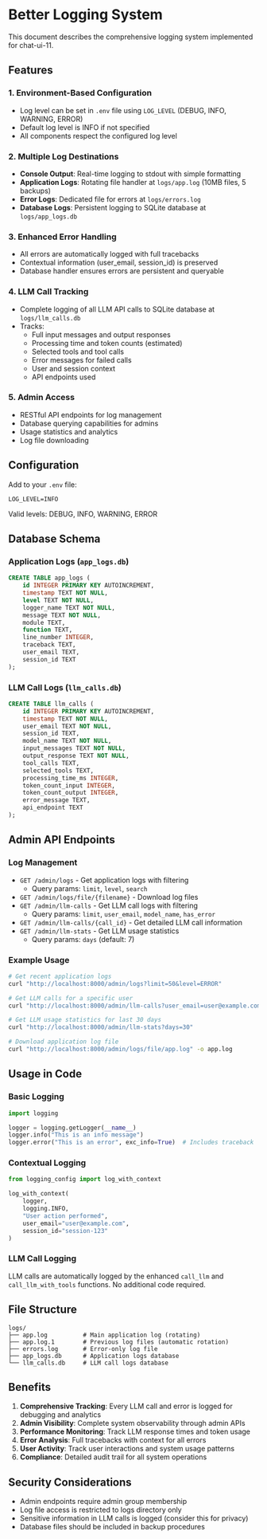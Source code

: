 # Better Logging System

This document describes the comprehensive logging system implemented for chat-ui-11.

## Features

### 1. Environment-Based Configuration
- Log level can be set in `.env` file using `LOG_LEVEL` (DEBUG, INFO, WARNING, ERROR)
- Default log level is INFO if not specified
- All components respect the configured log level

### 2. Multiple Log Destinations
- **Console Output**: Real-time logging to stdout with simple formatting
- **Application Logs**: Rotating file handler at `logs/app.log` (10MB files, 5 backups)
- **Error Logs**: Dedicated file for errors at `logs/errors.log`
- **Database Logs**: Persistent logging to SQLite database at `logs/app_logs.db`

### 3. Enhanced Error Handling
- All errors are automatically logged with full tracebacks
- Contextual information (user_email, session_id) is preserved
- Database handler ensures errors are persistent and queryable

### 4. LLM Call Tracking
- Complete logging of all LLM API calls to SQLite database at `logs/llm_calls.db`
- Tracks:
  - Full input messages and output responses
  - Processing time and token counts (estimated)
  - Selected tools and tool calls
  - Error messages for failed calls
  - User and session context
  - API endpoints used

### 5. Admin Access
- RESTful API endpoints for log management
- Database querying capabilities for admins
- Usage statistics and analytics
- Log file downloading

## Configuration

Add to your `.env` file:
```
LOG_LEVEL=INFO
```

Valid levels: DEBUG, INFO, WARNING, ERROR

## Database Schema

### Application Logs (`app_logs.db`)
```sql
CREATE TABLE app_logs (
    id INTEGER PRIMARY KEY AUTOINCREMENT,
    timestamp TEXT NOT NULL,
    level TEXT NOT NULL,
    logger_name TEXT NOT NULL,
    message TEXT NOT NULL,
    module TEXT,
    function TEXT,
    line_number INTEGER,
    traceback TEXT,
    user_email TEXT,
    session_id TEXT
);
```

### LLM Call Logs (`llm_calls.db`)
```sql
CREATE TABLE llm_calls (
    id INTEGER PRIMARY KEY AUTOINCREMENT,
    timestamp TEXT NOT NULL,
    user_email TEXT NOT NULL,
    session_id TEXT,
    model_name TEXT NOT NULL,
    input_messages TEXT NOT NULL,
    output_response TEXT NOT NULL,
    tool_calls TEXT,
    selected_tools TEXT,
    processing_time_ms INTEGER,
    token_count_input INTEGER,
    token_count_output INTEGER,
    error_message TEXT,
    api_endpoint TEXT
);
```

## Admin API Endpoints

### Log Management
- `GET /admin/logs` - Get application logs with filtering
  - Query params: `limit`, `level`, `search`
- `GET /admin/logs/file/{filename}` - Download log files
- `GET /admin/llm-calls` - Get LLM call logs with filtering
  - Query params: `limit`, `user_email`, `model_name`, `has_error`
- `GET /admin/llm-calls/{call_id}` - Get detailed LLM call information
- `GET /admin/llm-stats` - Get LLM usage statistics
  - Query params: `days` (default: 7)

### Example Usage
```bash
# Get recent application logs
curl "http://localhost:8000/admin/logs?limit=50&level=ERROR"

# Get LLM calls for a specific user
curl "http://localhost:8000/admin/llm-calls?user_email=user@example.com&limit=20"

# Get LLM usage statistics for last 30 days
curl "http://localhost:8000/admin/llm-stats?days=30"

# Download application log file
curl "http://localhost:8000/admin/logs/file/app.log" -o app.log
```

## Usage in Code

### Basic Logging
```python
import logging

logger = logging.getLogger(__name__)
logger.info("This is an info message")
logger.error("This is an error", exc_info=True)  # Includes traceback
```

### Contextual Logging
```python
from logging_config import log_with_context

log_with_context(
    logger, 
    logging.INFO, 
    "User action performed", 
    user_email="user@example.com",
    session_id="session-123"
)
```

### LLM Call Logging
LLM calls are automatically logged by the enhanced `call_llm` and `call_llm_with_tools` functions. No additional code required.

## File Structure
```
logs/
├── app.log          # Main application log (rotating)
├── app.log.1        # Previous log files (automatic rotation)
├── errors.log       # Error-only log file
├── app_logs.db      # Application logs database
└── llm_calls.db     # LLM call logs database
```

## Benefits

1. **Comprehensive Tracking**: Every LLM call and error is logged for debugging and analytics
2. **Admin Visibility**: Complete system observability through admin APIs
3. **Performance Monitoring**: Track LLM response times and token usage
4. **Error Analysis**: Full tracebacks with context for all errors
5. **User Activity**: Track user interactions and system usage patterns
6. **Compliance**: Detailed audit trail for all system operations

## Security Considerations

- Admin endpoints require admin group membership
- Log file access is restricted to logs directory only
- Sensitive information in LLM calls is logged (consider this for privacy)
- Database files should be included in backup procedures